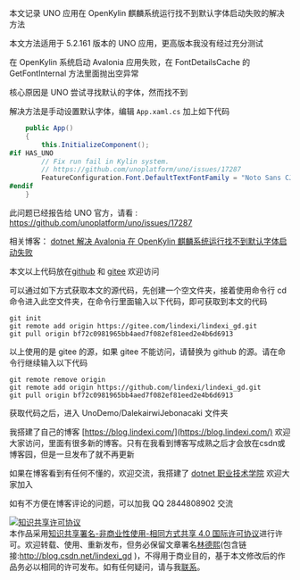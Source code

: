 
本文记录 UNO 应用在 OpenKylin 麒麟系统运行找不到默认字体启动失败的解决方法

<!--more-->


<!-- 发布 -->
<!-- 博客 -->

本文方法适用于 5.2.161 版本的 UNO 应用，更高版本我没有经过充分测试

在 OpenKylin 系统启动 Avalonia 应用失败，在 FontDetailsCache 的 GetFontInternal 方法里面抛出空异常

核心原因是 UNO 尝试寻找默认的字体，然而找不到

解决方法是手动设置默认字体，编辑 `App.xaml.cs` 加上如下代码

```csharp
    public App()
    {
        this.InitializeComponent();
#if HAS_UNO
        // Fix run fail in Kylin system.
        // https://github.com/unoplatform/uno/issues/17287
        FeatureConfiguration.Font.DefaultTextFontFamily = "Noto Sans CJK SC";
#endif
    }
```

此问题已经报告给 UNO 官方，请看 : <https://github.com/unoplatform/uno/issues/17287>

相关博客： [dotnet 解决 Avalonia 在 OpenKylin 麒麟系统运行找不到默认字体启动失败](https://blog.lindexi.com/post/dotnet-%E8%A7%A3%E5%86%B3-Avalonia-%E5%9C%A8-OpenKylin-%E9%BA%92%E9%BA%9F%E7%B3%BB%E7%BB%9F%E8%BF%90%E8%A1%8C%E6%89%BE%E4%B8%8D%E5%88%B0%E9%BB%98%E8%AE%A4%E5%AD%97%E4%BD%93%E5%90%AF%E5%8A%A8%E5%A4%B1%E8%B4%A5.html )

本文以上代码放在[github](https://github.com/lindexi/lindexi_gd/tree/bf72c0981965bb4aed7f082ef81eed2e4b6d6913/UnoDemo/DalekairwiJebonacaki) 和 [gitee](https://gitee.com/lindexi/lindexi_gd/tree/bf72c0981965bb4aed7f082ef81eed2e4b6d6913/UnoDemo/DalekairwiJebonacaki) 欢迎访问

可以通过如下方式获取本文的源代码，先创建一个空文件夹，接着使用命令行 cd 命令进入此空文件夹，在命令行里面输入以下代码，即可获取到本文的代码

```
git init
git remote add origin https://gitee.com/lindexi/lindexi_gd.git
git pull origin bf72c0981965bb4aed7f082ef81eed2e4b6d6913
```

以上使用的是 gitee 的源，如果 gitee 不能访问，请替换为 github 的源。请在命令行继续输入以下代码

```
git remote remove origin
git remote add origin https://github.com/lindexi/lindexi_gd.git
git pull origin bf72c0981965bb4aed7f082ef81eed2e4b6d6913
```

获取代码之后，进入 UnoDemo/DalekairwiJebonacaki 文件夹


我搭建了自己的博客 [https://blog.lindexi.com/](https://blog.lindexi.com/) 欢迎大家访问，里面有很多新的博客。只有在我看到博客写成熟之后才会放在csdn或博客园，但是一旦发布了就不再更新

如果在博客看到有任何不懂的，欢迎交流，我搭建了 [dotnet 职业技术学院](https://t.me/dotnet_campus) 欢迎大家加入

如有不方便在博客评论的问题，可以加我 QQ 2844808902 交流

<a rel="license" href="http://creativecommons.org/licenses/by-nc-sa/4.0/"><img alt="知识共享许可协议" style="border-width:0" src="https://licensebuttons.net/l/by-nc-sa/4.0/88x31.png" /></a><br />本作品采用<a rel="license" href="http://creativecommons.org/licenses/by-nc-sa/4.0/">知识共享署名-非商业性使用-相同方式共享 4.0 国际许可协议</a>进行许可。欢迎转载、使用、重新发布，但务必保留文章署名[林德熙](http://blog.csdn.net/lindexi_gd)(包含链接:http://blog.csdn.net/lindexi_gd )，不得用于商业目的，基于本文修改后的作品务必以相同的许可发布。如有任何疑问，请与我[联系](mailto:lindexi_gd@163.com)。